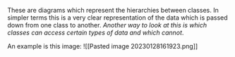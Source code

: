 These are diagrams which represent the hierarchies between classes. In simpler terms this is a very clear representation of the data which is passed down from one class to another. *Another way to look at this is which classes can access certain types of data and which cannot*.

An example is this image:
![[Pasted image 20230128161923.png]]